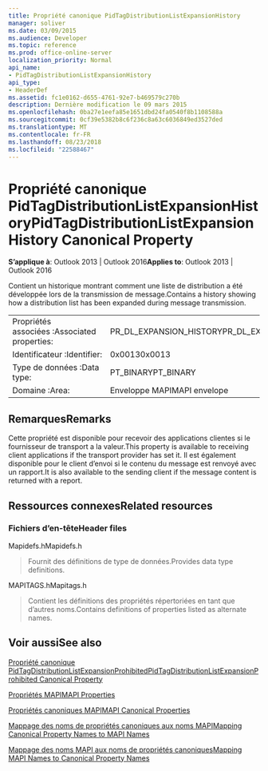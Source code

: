 ```yaml
---
title: Propriété canonique PidTagDistributionListExpansionHistory
manager: soliver
ms.date: 03/09/2015
ms.audience: Developer
ms.topic: reference
ms.prod: office-online-server
localization_priority: Normal
api_name:
- PidTagDistributionListExpansionHistory
api_type:
- HeaderDef
ms.assetid: fc1e0162-d655-4761-92e7-b469579c270b
description: Dernière modification le 09 mars 2015
ms.openlocfilehash: 0ba27e1eefa85e1651dbd24fa0540f8b1108588a
ms.sourcegitcommit: 0cf39e5382b8c6f236c8a63c6036849ed3527ded
ms.translationtype: MT
ms.contentlocale: fr-FR
ms.lasthandoff: 08/23/2018
ms.locfileid: "22588467"
---
```

# <a name="pidtagdistributionlistexpansionhistory-canonical-property"></a><span data-ttu-id="5f37c-103">Propriété canonique PidTagDistributionListExpansionHistory</span><span class="sxs-lookup"><span data-stu-id="5f37c-103">PidTagDistributionListExpansionHistory Canonical Property</span></span>

  
  
<span data-ttu-id="5f37c-104">**S’applique à**: Outlook 2013 | Outlook 2016</span><span class="sxs-lookup"><span data-stu-id="5f37c-104">**Applies to**: Outlook 2013 | Outlook 2016</span></span> 
  
<span data-ttu-id="5f37c-105">Contient un historique montrant comment une liste de distribution a été développée lors de la transmission de message.</span><span class="sxs-lookup"><span data-stu-id="5f37c-105">Contains a history showing how a distribution list has been expanded during message transmission.</span></span> 
  
|||
|:-----|:-----|
|<span data-ttu-id="5f37c-106">Propriétés associées :</span><span class="sxs-lookup"><span data-stu-id="5f37c-106">Associated properties:</span></span>  <br/> |<span data-ttu-id="5f37c-107">PR_DL_EXPANSION_HISTORY</span><span class="sxs-lookup"><span data-stu-id="5f37c-107">PR_DL_EXPANSION_HISTORY</span></span>  <br/> |
|<span data-ttu-id="5f37c-108">Identificateur :</span><span class="sxs-lookup"><span data-stu-id="5f37c-108">Identifier:</span></span>  <br/> |<span data-ttu-id="5f37c-109">0x0013</span><span class="sxs-lookup"><span data-stu-id="5f37c-109">0x0013</span></span>  <br/> |
|<span data-ttu-id="5f37c-110">Type de données :</span><span class="sxs-lookup"><span data-stu-id="5f37c-110">Data type:</span></span>  <br/> |<span data-ttu-id="5f37c-111">PT_BINARY</span><span class="sxs-lookup"><span data-stu-id="5f37c-111">PT_BINARY</span></span>  <br/> |
|<span data-ttu-id="5f37c-112">Domaine :</span><span class="sxs-lookup"><span data-stu-id="5f37c-112">Area:</span></span>  <br/> |<span data-ttu-id="5f37c-113">Enveloppe MAPI</span><span class="sxs-lookup"><span data-stu-id="5f37c-113">MAPI envelope</span></span>  <br/> |
   
## <a name="remarks"></a><span data-ttu-id="5f37c-114">Remarques</span><span class="sxs-lookup"><span data-stu-id="5f37c-114">Remarks</span></span>

<span data-ttu-id="5f37c-115">Cette propriété est disponible pour recevoir des applications clientes si le fournisseur de transport a la valeur.</span><span class="sxs-lookup"><span data-stu-id="5f37c-115">This property is available to receiving client applications if the transport provider has set it.</span></span> <span data-ttu-id="5f37c-116">Il est également disponible pour le client d’envoi si le contenu du message est renvoyé avec un rapport.</span><span class="sxs-lookup"><span data-stu-id="5f37c-116">It is also available to the sending client if the message content is returned with a report.</span></span> 
  
## <a name="related-resources"></a><span data-ttu-id="5f37c-117">Ressources connexes</span><span class="sxs-lookup"><span data-stu-id="5f37c-117">Related resources</span></span>

### <a name="header-files"></a><span data-ttu-id="5f37c-118">Fichiers d’en-tête</span><span class="sxs-lookup"><span data-stu-id="5f37c-118">Header files</span></span>

<span data-ttu-id="5f37c-119">Mapidefs.h</span><span class="sxs-lookup"><span data-stu-id="5f37c-119">Mapidefs.h</span></span>
  
> <span data-ttu-id="5f37c-120">Fournit des définitions de type de données.</span><span class="sxs-lookup"><span data-stu-id="5f37c-120">Provides data type definitions.</span></span>
    
<span data-ttu-id="5f37c-121">MAPITAGS.h</span><span class="sxs-lookup"><span data-stu-id="5f37c-121">Mapitags.h</span></span>
  
> <span data-ttu-id="5f37c-122">Contient les définitions des propriétés répertoriées en tant que d’autres noms.</span><span class="sxs-lookup"><span data-stu-id="5f37c-122">Contains definitions of properties listed as alternate names.</span></span>
    
## <a name="see-also"></a><span data-ttu-id="5f37c-123">Voir aussi</span><span class="sxs-lookup"><span data-stu-id="5f37c-123">See also</span></span>



[<span data-ttu-id="5f37c-124">Propriété canonique PidTagDistributionListExpansionProhibited</span><span class="sxs-lookup"><span data-stu-id="5f37c-124">PidTagDistributionListExpansionProhibited Canonical Property</span></span>](pidtagdistributionlistexpansionprohibited-canonical-property.md)


[<span data-ttu-id="5f37c-125">Propriétés MAPI</span><span class="sxs-lookup"><span data-stu-id="5f37c-125">MAPI Properties</span></span>](mapi-properties.md)
  
[<span data-ttu-id="5f37c-126">Propriétés canoniques MAPI</span><span class="sxs-lookup"><span data-stu-id="5f37c-126">MAPI Canonical Properties</span></span>](mapi-canonical-properties.md)
  
[<span data-ttu-id="5f37c-127">Mappage des noms de propriétés canoniques aux noms MAPI</span><span class="sxs-lookup"><span data-stu-id="5f37c-127">Mapping Canonical Property Names to MAPI Names</span></span>](mapping-canonical-property-names-to-mapi-names.md)
  
[<span data-ttu-id="5f37c-128">Mappage des noms MAPI aux noms de propriétés canoniques</span><span class="sxs-lookup"><span data-stu-id="5f37c-128">Mapping MAPI Names to Canonical Property Names</span></span>](mapping-mapi-names-to-canonical-property-names.md)

